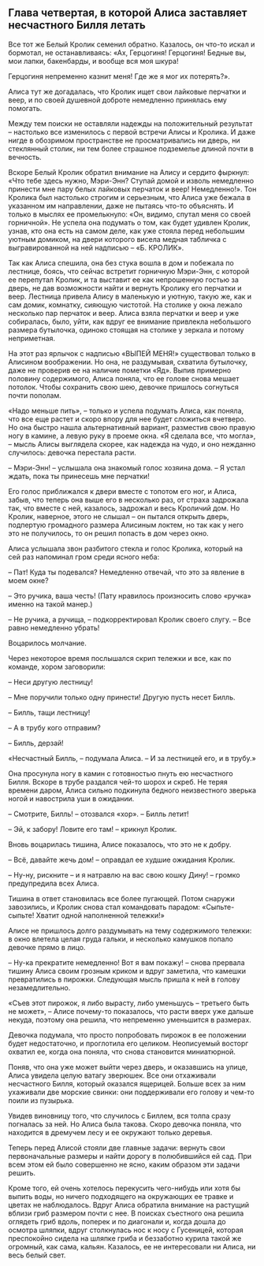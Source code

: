 ## Глава четвертая, в которой Алиса заставляет несчастного Билля летать

Все тот же Белый Кролик семенил обратно. Казалось, он что-то искал и бормотал, не останавливаясь: «Ах, Герцогиня! Герцогиня! Бедные вы, мои лапки, бакенбарды, и вообще вся моя шкура!

Герцогиня непременно казнит меня! Где же я мог их потерять?».

Алиса тут же догадалась, что Кролик ищет свои лайковые перчатки и веер, и по своей душевной доброте немедленно принялась ему помогать.

Между тем поиски не оставляли надежды на положительный результат – настолько все изменилось с первой встречи Алисы и Кролика. И даже нигде в обозримом пространстве не просматривались ни дверь, ни стеклянный столик, ни тем более страшное подземелье длиной почти в вечность.

Вскоре Белый Кролик обратил внимание на Алису и сердито фыркнул: «Что тебе здесь нужно, Мэри-Энн? Ступай домой и изволь немедленно принести мне пару белых лайковых перчаток и веер! Немедленно!». Тон Кролика был настолько строгим и серьезным, что Алиса уже бежала в указанном им направлении, даже не пытаясь что-то объяснять. И только в мыслях ее промелькнуло: «Он, видимо, спутал меня со своей горничной». Не успела она подумать о том, как будет удивлен Кролик, узнав, кто она есть на самом деле, как уже стояла перед небольшим уютным домиком, на двери которого висела медная табличка с выгравированной на ней надписью – «Б. КРОЛИК».

Так как Алиса спешила, она без стука вошла в дом и побежала по лестнице, боясь, что сейчас встретит горничную Мэри-Энн, с которой ее перепутал Кролик, и та выставит ее как непрошенную гостью за дверь, не дав возможности найти и вернуть Кролику его перчатки и веер. Лестница привела Алису в маленькую и уютную, такую же, как и сам домик, комнатку, сияющую чистотой. На столике у окна лежало несколько пар перчаток и веер. Алиса взяла перчатки и веер и уже собиралась, было, уйти, как вдруг ее внимание привлекла небольшого размера бутылочка, одиноко стоящая на столике у зеркала и потому неприметная.

На этот раз ярлычок с надписью «ВЫПЕЙ МЕНЯ!» существовал только в Алисином воображении. Но она, не раздумывая, схватила бутылочку, даже не проверив ее на наличие пометки «Яд». Выпив примерно половину содержимого, Алиса поняла, что ее голове снова мешает потолок. Чтобы сохранить свою шею, девочке пришлось согнуться почти пополам.

«Надо меньше пить», – только и успела подумать Алиса, как поняла, что все еще растет и скоро впору для нее будет сложиться вчетверо. Но она быстро нашла альтернативный вариант, разместив свою правую ногу в камине, а левую руку в проеме окна. «Я сделала все, что могла», – мысль Алисы выглядела скорее, как надежда на чудо, и оно нежданно случилось: девочка перестала расти.

– Мэри-Энн! – услышала она знакомый голос хозяина дома. – Я устал ждать, пока ты принесешь мне перчатки!

Его голос приближался к двери вместе с топотом его ног, и Алиса, забыв, что теперь она выше его в несколько раз, от страха задрожала так, что вместе с ней, казалось, задрожал и весь Кроличий дом. Но Кролик, наверное, этого не слышал – он пытался открыть дверь, подпертую громадного размера Алисиным локтем, но так как у него это не получилось, то он решил попасть в дом через окно.

Алиса услышала звон разбитого стекла и голос Кролика, который на сей раз напоминал гром среди ясного неба:

– Пат! Куда ты подевался? Немедленно отвечай, что это за явление в моем окне?

– Это ручика, ваша честь! (Пату нравилось произносить слово «ручка» именно на такой манер.)

– Не ручика, а ручища, – подкорректировал Кролик своего слугу. – Все равно немедленно убрать!

Воцарилось молчание.

Через некоторое время послышался скрип тележки и все, как по команде, хором заговорили:

– Неси другую лестницу!

– Мне поручили только одну принести! Другую пусть несет Билль.

– Билль, тащи лестницу!

– А в трубу кого отправим?

– Билль, дерзай!

«Несчастный Билль, – подумала Алиса. – И за лестницей его, и в трубу.»

Она просунула ногу в камин с готовностью пнуть ею несчастного Билля. Вскоре в трубе раздался чей-то шорох и скреб. Не теряя времени даром, Алиса сильно подкинула бедного неизвестного зверька ногой и навострила уши в ожидании.

– Смотрите, Билль! – отозвался «хор». – Билль летит!

– Эй, к забору! Ловите его там! – крикнул Кролик.

Вновь воцарилась тишина, Алисе показалось, что это не к добру.

– Всё, давайте жечь дом! – оправдал ее худшие ожидания Кролик.

– Ну-ну, рискните – и я натравлю на вас свою кошку Дину! – громко предупредила всех Алиса.

Тишина в ответ становилась все более пугающей. Потом снаружи завозились, и Кролик снова стал командовать парадом: «Сыпьте-сыпьте! Хватит одной наполненной тележки!»

Алисе не пришлось долго раздумывать на тему содержимого тележки: в окно влетела целая груда гальки, и несколько камушков попало девочке прямо в лицо.

– Ну-ка прекратите немедленно! Вот я вам покажу! – снова прервала тишину Алиса своим грозным криком и вдруг заметила, что камешки превратились в пирожки. Следующая мысль пришла к ней в голову незамедлительно.

«Съев этот пирожок, я либо вырасту, либо уменьшусь – третьего быть не может», – Алисе почему-то показалось, что расти вверх уже дальше некуда, поэтому она решила, что непременно уменьшится в размерах.

Девочка подумала, что просто попробовать пирожок в ее положении будет недостаточно, и проглотила его целиком. Неописуемый восторг охватил ее, когда она поняла, что снова становится миниатюрной.

Поняв, что она уже может выйти через дверь, и оказавшись на улице, Алиса увидела целую ватагу зверюшек. Все они отхаживали несчастного Билля, который оказался ящерицей. Больше всех за ним ухаживали две морские свинки: они поддерживали его голову и чем-то поили из пузырька.

Увидев виновницу того, что случилось с Биллем, вся толпа сразу погналась за ней. Но Алиса была такова. Скоро девочка поняла, что находится в дремучем лесу и ее окружают только деревья.

Теперь перед Алисой стояли две главные задачи: вернуть свои первоначальные размеры и найти дорогу в полюбившийся ей сад. При всем этом ей было совершенно не ясно, каким образом эти задачи решить.

Кроме того, ей очень хотелось перекусить чего-нибудь или хотя бы выпить воды, но ничего подходящего на окружающих ее травке и цветах не наблюдалось. Вдруг Алиса обратила внимание на растущий вблизи гриб размером почти с нее. В поисках съестного она решила оглядеть гриб вдоль, поперек и по диагонали и, когда дошла до осмотра шляпки, вдруг столкнулась нос к носу с Гусеницей, которая преспокойно сидела на шляпке гриба и беззаботно курила такой же огромный, как сама, кальян. Казалось, ее не интересовали ни Алиса, ни весь белый свет.